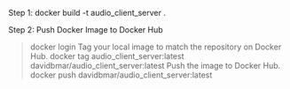 
Step 1:
docker build -t audio_client_server .

Step 2: Push Docker Image to Docker Hub
> docker login
Tag your local image to match the repository on Docker Hub.
> docker tag audio_client_server:latest davidbmar/audio_client_server:latest
Push the image to Docker Hub.
> docker push davidbmar/audio_client_server:latest



